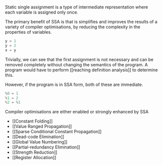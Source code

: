 Static single assignment is a type of intermediate representation where each variable is assigned only once. 

The primary benefit of SSA is that is simplifies and improves the results of a variety of compiler optimisations, by reducing the complexity in the properties of variables.

```c
y = 1
y = 2
x = y
```

Trivially, we can see that the first assignment is not necessary and can be removed completely without changing the semantics of the program. A program would have to perform [[reaching definition analysis]] to determine this. 

However, if the program is in SSA form, both of these are immediate.
```c
%0 = 1
%1 = 2
%2 = %1
```

Compiler optimisations are either enabled or strongly enhanced by SSA
- [[Constant Folding]]
- [[Value Ranged Propagation]]
- [[Sparse Conditional Constant Propagation]]
- [[Dead-code Elimination]]
- [[Global Value Numbering]]
- [[Partial-redundancy Elimination]]
- [[Strength Reduction]]
- [[Register Allocation]]

